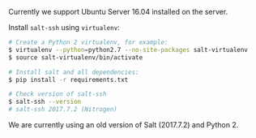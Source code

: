 Currently we support Ubuntu Server 16.04 installed on the server.

Install `salt-ssh` using `virtualenv`:

```bash
# Create a Python 2 virtualenv, for example:
$ virtualenv --python=python2.7 --no-site-packages salt-virtualenv
$ source salt-virtualenv/bin/activate

# Install salt and all dependencies:
$ pip install -r requirements.txt

# Check version of salt-ssh
$ salt-ssh --version
# salt-ssh 2017.7.2 (Nitrogen)
```

We are currently using an old version of Salt (2017.7.2) and Python 2.
